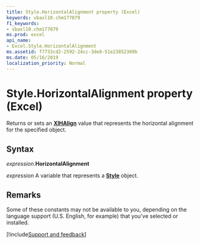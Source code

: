 ```yaml
---
title: Style.HorizontalAlignment property (Excel)
keywords: vbaxl10.chm177079
f1_keywords:
- vbaxl10.chm177079
ms.prod: excel
api_name:
- Excel.Style.HorizontalAlignment
ms.assetid: f7733cd2-2592-24cc-3de8-51e23852369b
ms.date: 05/16/2019
localization_priority: Normal
---
```



# Style.HorizontalAlignment property (Excel)

Returns or sets an **[XlHAlign](Excel.XlHAlign.md)** value that represents the horizontal alignment for the specified object.


## Syntax

_expression_.**HorizontalAlignment**

_expression_ A variable that represents a **[Style](Excel.Style.md)** object.


## Remarks

Some of these constants may not be available to you, depending on the language support (U.S. English, for example) that you've selected or installed.




[!include[Support and feedback](~/includes/feedback-boilerplate.md)]
